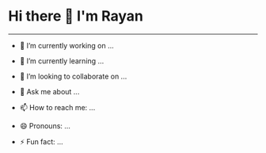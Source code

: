 # Hi there 👋 I'm Rayan

-----

- 🔭 I’m currently working on ...
 
- 🌱 I’m currently learning ...

- 👯 I’m looking to collaborate on ...

- 💬 Ask me about ...

- 📫 How to reach me: ...

- 😄 Pronouns: ...

- ⚡ Fun fact: ...

